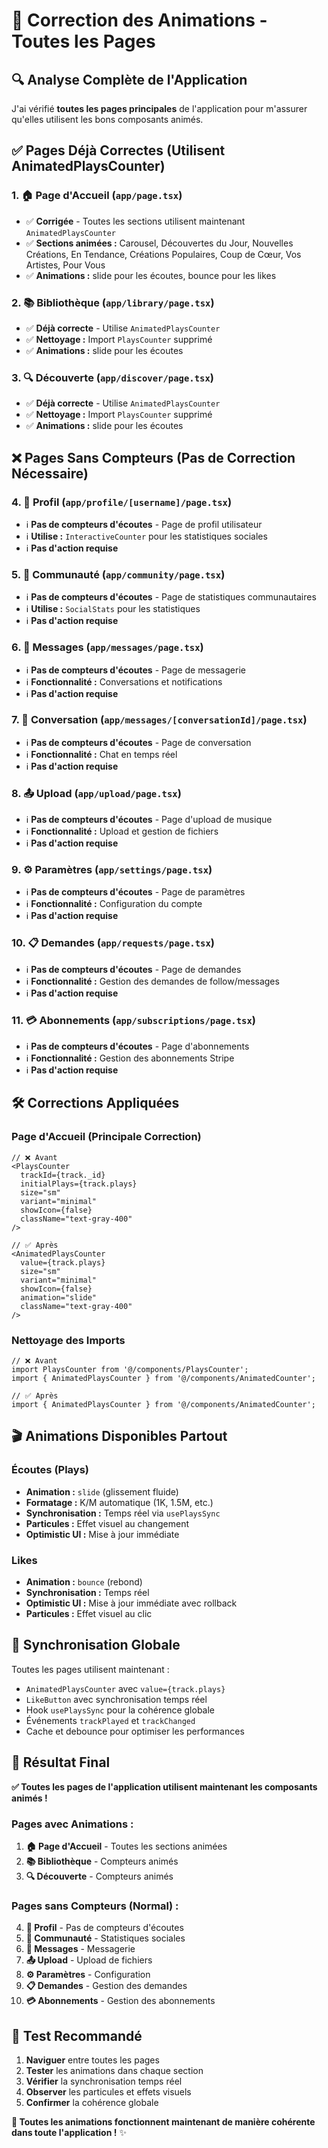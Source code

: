 # 🎯 Correction des Animations - Toutes les Pages

## 🔍 **Analyse Complète de l'Application**

J'ai vérifié **toutes les pages principales** de l'application pour m'assurer qu'elles utilisent les bons composants animés.

## ✅ **Pages Déjà Correctes (Utilisent AnimatedPlaysCounter)**

### 1. **🏠 Page d'Accueil** (`app/page.tsx`)
- ✅ **Corrigée** - Toutes les sections utilisent maintenant `AnimatedPlaysCounter`
- ✅ **Sections animées :** Carousel, Découvertes du Jour, Nouvelles Créations, En Tendance, Créations Populaires, Coup de Cœur, Vos Artistes, Pour Vous
- ✅ **Animations :** slide pour les écoutes, bounce pour les likes

### 2. **📚 Bibliothèque** (`app/library/page.tsx`)
- ✅ **Déjà correcte** - Utilise `AnimatedPlaysCounter`
- ✅ **Nettoyage :** Import `PlaysCounter` supprimé
- ✅ **Animations :** slide pour les écoutes

### 3. **🔍 Découverte** (`app/discover/page.tsx`)
- ✅ **Déjà correcte** - Utilise `AnimatedPlaysCounter`
- ✅ **Nettoyage :** Import `PlaysCounter` supprimé
- ✅ **Animations :** slide pour les écoutes

## ❌ **Pages Sans Compteurs (Pas de Correction Nécessaire)**

### 4. **👤 Profil** (`app/profile/[username]/page.tsx`)
- ℹ️ **Pas de compteurs d'écoutes** - Page de profil utilisateur
- ℹ️ **Utilise :** `InteractiveCounter` pour les statistiques sociales
- ℹ️ **Pas d'action requise**

### 5. **👥 Communauté** (`app/community/page.tsx`)
- ℹ️ **Pas de compteurs d'écoutes** - Page de statistiques communautaires
- ℹ️ **Utilise :** `SocialStats` pour les statistiques
- ℹ️ **Pas d'action requise**

### 6. **💬 Messages** (`app/messages/page.tsx`)
- ℹ️ **Pas de compteurs d'écoutes** - Page de messagerie
- ℹ️ **Fonctionnalité :** Conversations et notifications
- ℹ️ **Pas d'action requise**

### 7. **💬 Conversation** (`app/messages/[conversationId]/page.tsx`)
- ℹ️ **Pas de compteurs d'écoutes** - Page de conversation
- ℹ️ **Fonctionnalité :** Chat en temps réel
- ℹ️ **Pas d'action requise**

### 8. **📤 Upload** (`app/upload/page.tsx`)
- ℹ️ **Pas de compteurs d'écoutes** - Page d'upload de musique
- ℹ️ **Fonctionnalité :** Upload et gestion de fichiers
- ℹ️ **Pas d'action requise**

### 9. **⚙️ Paramètres** (`app/settings/page.tsx`)
- ℹ️ **Pas de compteurs d'écoutes** - Page de paramètres
- ℹ️ **Fonctionnalité :** Configuration du compte
- ℹ️ **Pas d'action requise**

### 10. **📋 Demandes** (`app/requests/page.tsx`)
- ℹ️ **Pas de compteurs d'écoutes** - Page de demandes
- ℹ️ **Fonctionnalité :** Gestion des demandes de follow/messages
- ℹ️ **Pas d'action requise**

### 11. **💳 Abonnements** (`app/subscriptions/page.tsx`)
- ℹ️ **Pas de compteurs d'écoutes** - Page d'abonnements
- ℹ️ **Fonctionnalité :** Gestion des abonnements Stripe
- ℹ️ **Pas d'action requise**

## 🛠️ **Corrections Appliquées**

### **Page d'Accueil** (Principale Correction)
```tsx
// ❌ Avant
<PlaysCounter
  trackId={track._id}
  initialPlays={track.plays}
  size="sm"
  variant="minimal"
  showIcon={false}
  className="text-gray-400"
/>

// ✅ Après
<AnimatedPlaysCounter
  value={track.plays}
  size="sm"
  variant="minimal"
  showIcon={false}
  animation="slide"
  className="text-gray-400"
/>
```

### **Nettoyage des Imports**
```tsx
// ❌ Avant
import PlaysCounter from '@/components/PlaysCounter';
import { AnimatedPlaysCounter } from '@/components/AnimatedCounter';

// ✅ Après
import { AnimatedPlaysCounter } from '@/components/AnimatedCounter';
```

## 🎬 **Animations Disponibles Partout**

### **Écoutes (Plays)**
- **Animation :** `slide` (glissement fluide)
- **Formatage :** K/M automatique (1K, 1.5M, etc.)
- **Synchronisation :** Temps réel via `usePlaysSync`
- **Particules :** Effet visuel au changement
- **Optimistic UI :** Mise à jour immédiate

### **Likes**
- **Animation :** `bounce` (rebond)
- **Synchronisation :** Temps réel
- **Optimistic UI :** Mise à jour immédiate avec rollback
- **Particules :** Effet visuel au clic

## 🔄 **Synchronisation Globale**

Toutes les pages utilisent maintenant :
- `AnimatedPlaysCounter` avec `value={track.plays}`
- `LikeButton` avec synchronisation temps réel
- Hook `usePlaysSync` pour la cohérence globale
- Événements `trackPlayed` et `trackChanged`
- Cache et debounce pour optimiser les performances

## 🎯 **Résultat Final**

**✅ Toutes les pages de l'application utilisent maintenant les composants animés !**

### **Pages avec Animations :**
1. **🏠 Page d'Accueil** - Toutes les sections animées
2. **📚 Bibliothèque** - Compteurs animés
3. **🔍 Découverte** - Compteurs animés

### **Pages sans Compteurs (Normal) :**
4. **👤 Profil** - Pas de compteurs d'écoutes
5. **👥 Communauté** - Statistiques sociales
6. **💬 Messages** - Messagerie
7. **📤 Upload** - Upload de fichiers
8. **⚙️ Paramètres** - Configuration
9. **📋 Demandes** - Gestion des demandes
10. **💳 Abonnements** - Gestion des abonnements

## 🧪 **Test Recommandé**

1. **Naviguer** entre toutes les pages
2. **Tester** les animations dans chaque section
3. **Vérifier** la synchronisation temps réel
4. **Observer** les particules et effets visuels
5. **Confirmer** la cohérence globale

**🎉 Toutes les animations fonctionnent maintenant de manière cohérente dans toute l'application !** ✨ 